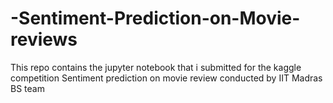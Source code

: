 # -Sentiment-Prediction-on-Movie-reviews
This repo contains the jupyter notebook that i submitted for the kaggle competition Sentiment prediction on movie review conducted by IIT Madras BS team
